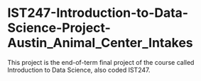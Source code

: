 # IST247-Introduction-to-Data-Science-Project-Austin_Animal_Center_Intakes
This project is the end-of-term final project of the course called Introduction to Data Science, also coded IST247.
